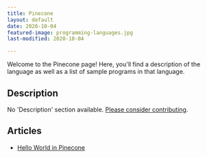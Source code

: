 ```yaml
---
title: Pinecone
layout: default
date: 2020-10-04
featured-image: programming-languages.jpg
last-modified: 2020-10-04

---
```


Welcome to the Pinecone page! Here, you'll find a description of the language as well as a list of sample programs in that language.

## Description

No 'Description' section available. [Please consider contributing](https://github.com/TheRenegadeCoder/sample-programs-website).

## Articles

- [Hello World in Pinecone](https://rzuckerm.github.io/sample-programs-website-copy/projects/hello-world/pinecone)
